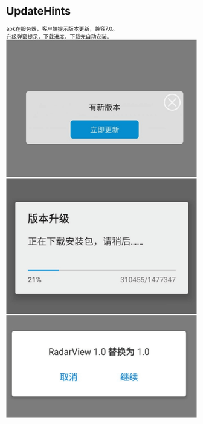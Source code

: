 # UpdateHints
apk在服务器，客户端提示版本更新，兼容7.0。 <br> 
  升级弹窗提示，下载进度，下载完自动安装。
![](https://github.com/Glorylan/UpdateHints/blob/master/1.png)</br>
![](https://github.com/Glorylan/UpdateHints/blob/master/2.png)</br>
![](https://github.com/Glorylan/UpdateHints/blob/master/3.png)</br>
 
